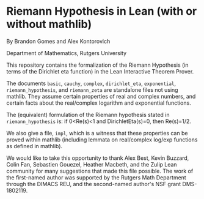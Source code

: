 # Riemann Hypothesis in Lean (with or without mathlib)

By Brandon Gomes and Alex Kontorovich

Department of Mathematics, Rutgers University

This repository contains the formalization of the Riemann Hypothesis (in terms of the Dirichlet eta function) in the Lean Interactive Theorem Prover.

The documents `basic`, `cauchy`, `complex`, `dirichlet_eta`, `exponential`, `riemann_hypothesis`, and `riemann_zeta` are standalone files not using mathlib. They assume certain properties of real and complex numbers, and certain facts about the real/complex logarithm and exponential functions.

The (equivalent) formulation of the Riemann hypothesis stated in `riemann_hypothesis` is: if 0<Re(s)<1 and DirichletEta(s)=0, then Re(s)=1/2.

We also give a file, `impl`, which is a witness that these properties can be proved within mathlib (including lemmata on real/complex log/exp functions as defined in mathlib).

We would like to take this opportunity to thank Alex Best, Kevin Buzzard, Colin Fan, Sebastien Gouezel, Heather Macbeth, and the Zulip Lean community for many suggestions that made this file possible. The work of the first-named author was supported by the Rutgers Math Department through the DIMACS REU, and the second-named author's NSF grant DMS-1802119.
